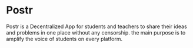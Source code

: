 # Postr
Postr is a Decentralized App for students and teachers to share their ideas and problems in one place without any censorship. the main purpose is to amplify the voice of students on every platform.
